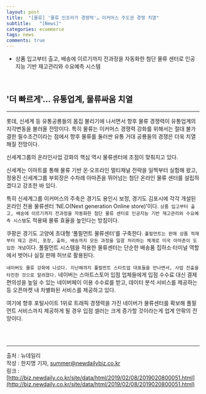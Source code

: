 ```yaml
---
layout: post
title:  "[물류] '물류 인프라가 경쟁력'… 이커머스 주도권 경쟁 치열"
subtitle:   "[News]"
categories: ecommerce
tags: news
comments: true
---
```


- 상품 입고부터 출고, 배송에 이르기까지 전과정을 자동화한 첨단 물류 센터로 인공지능 기반 재고관리와 수요예측 시스템

<br>


## '더 빠르게'… 유통업계, 물류싸움 치열
---

롯데, 신세계 등 유통공룡들의 몸집 불리기에 나서면서 향후 물류 경쟁력이 유통업계의 지각변동을 불러올 전망이다. 특히 물류는 이커머스 경쟁력 강화를 위해서는 절대 불가결한 필수조건이라는 점에서 향후 물류를 둘러싼 유통 거대 공룡들의 경쟁은 더욱 치열해질 전망이다.  

신세계그룹의 온라인사업 강화의 핵심 역시 물류센터에 초점이 맞춰지고 있다.

신세계는 이마트를 통해 물류 기반 온·오프라인 멀티채널 전략을 일찍부터 실험해 왔고, 정용진 신세계그룹 부회장은 수차례 아마존을 뛰어넘는 첨단 온라인 물류 센터를 설립하겠다고 강조한 바 있다. 

특히 신세계그룹 이커머스의 주축은 경기도 용인시 보정, 경기도 김포시에 각각 개설된 온라인 전용 물류센터 ‘NE.O(Next generation Online store)’이다. `상품 입고부터 출고, 배송에 이르기까지 전과정을 자동화한 첨단 물류 센터로 인공지능 기반 재고관리와 수요예측 시스템`도 적용돼 물류 효율을 높인다는 방침이다.

쿠팡은 경기도 고양에 초대형 ‘풀필먼트 물류센터’를 구축한다. `풀필먼트는 판매 상품 적재부터 재고 관리, 포장, 출하, 배송까지 모든 과정을 일괄 처리하는 체계로 미국 아마존이 도입한 개념`이다. 풀필먼트 시스템을 적용한 물류센터는 단순한 배송품 집하소·터미널 역할에서 벗어나 실질 판매 허브로 활용된다.

`네이버도 물류 강화에 나섰다. 지난해까지 풀필먼트 스타트업 대표들을 만나면서, 사업 진출을 타진한 것으로 알려졌다.` 네이버는 스마트스토어 입점 업체들에게 입점 수수료 대신 결제 편의성을 높일 수 있는 네이버페이 이용 수수료를 받고, 데이터 분석 서비스를 제공하는 등 오픈마켓 내 차별화된 서비스를 제공하고 있다.

여기에 향후 포털사이트 1위로 트래픽 경쟁력을 가진 네이버가 물류센터를 확보해 풀필먼트 서비스까지 제공하게 될 경우 입점 셀러는 크게 증가할 것이라는게 업계 안팎의 전망이다.

<br><br>


---
출처 : 뉴데일리  
작성 : 한지명 기자, summer@newdailybiz.co.kr  
링크 : [http://biz.newdaily.co.kr/site/data/html/2019/02/08/2019020800051.html](http://biz.newdaily.co.kr/site/data/html/2019/02/08/2019020800051.html)
